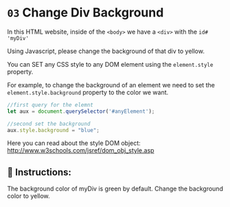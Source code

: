# `03` Change Div Background

In this HTML website, inside of the `<body>` we have a `<div>` with the `id# 'myDiv' `

Using Javascript, please change the background of that div to yellow.

You can SET any CSS style to any DOM element using the `element.style` property. 

For example, to change the background of an element we need to set the `element.style.background` property to the color we want.

```js
//first query for the elemnt
let aux = document.querySelector('#anyElement');

//second set the background
aux.style.background = "blue";
```

Here you can read about the style DOM object: http://www.w3schools.com/jsref/dom_obj_style.asp

## 📝 Instructions:

The background color of myDiv is green by default. Change the background color to yellow.